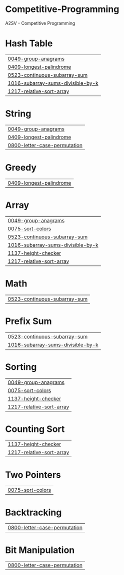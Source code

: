 # Competitive-Programming
A2SV - Competitive Programming


# Hash Table
|  |
| ------- |
| [0049-group-anagrams](https://github.com/abeni505/Competitive-Programming/tree/master/0049-group-anagrams) |
| [0409-longest-palindrome](https://github.com/abeni505/Competitive-Programming/tree/master/0409-longest-palindrome) |
| [0523-continuous-subarray-sum](https://github.com/abeni505/Competitive-Programming/tree/master/0523-continuous-subarray-sum) |
| [1016-subarray-sums-divisible-by-k](https://github.com/abeni505/Competitive-Programming/tree/master/1016-subarray-sums-divisible-by-k) |
| [1217-relative-sort-array](https://github.com/abeni505/Competitive-Programming/tree/master/1217-relative-sort-array) |
# String
|  |
| ------- |
| [0049-group-anagrams](https://github.com/abeni505/Competitive-Programming/tree/master/0049-group-anagrams) |
| [0409-longest-palindrome](https://github.com/abeni505/Competitive-Programming/tree/master/0409-longest-palindrome) |
| [0800-letter-case-permutation](https://github.com/abeni505/Competitive-Programming/tree/master/0800-letter-case-permutation) |
# Greedy
|  |
| ------- |
| [0409-longest-palindrome](https://github.com/abeni505/Competitive-Programming/tree/master/0409-longest-palindrome) |
# Array
|  |
| ------- |
| [0049-group-anagrams](https://github.com/abeni505/Competitive-Programming/tree/master/0049-group-anagrams) |
| [0075-sort-colors](https://github.com/abeni505/Competitive-Programming/tree/master/0075-sort-colors) |
| [0523-continuous-subarray-sum](https://github.com/abeni505/Competitive-Programming/tree/master/0523-continuous-subarray-sum) |
| [1016-subarray-sums-divisible-by-k](https://github.com/abeni505/Competitive-Programming/tree/master/1016-subarray-sums-divisible-by-k) |
| [1137-height-checker](https://github.com/abeni505/Competitive-Programming/tree/master/1137-height-checker) |
| [1217-relative-sort-array](https://github.com/abeni505/Competitive-Programming/tree/master/1217-relative-sort-array) |
# Math
|  |
| ------- |
| [0523-continuous-subarray-sum](https://github.com/abeni505/Competitive-Programming/tree/master/0523-continuous-subarray-sum) |
# Prefix Sum
|  |
| ------- |
| [0523-continuous-subarray-sum](https://github.com/abeni505/Competitive-Programming/tree/master/0523-continuous-subarray-sum) |
| [1016-subarray-sums-divisible-by-k](https://github.com/abeni505/Competitive-Programming/tree/master/1016-subarray-sums-divisible-by-k) |
# Sorting
|  |
| ------- |
| [0049-group-anagrams](https://github.com/abeni505/Competitive-Programming/tree/master/0049-group-anagrams) |
| [0075-sort-colors](https://github.com/abeni505/Competitive-Programming/tree/master/0075-sort-colors) |
| [1137-height-checker](https://github.com/abeni505/Competitive-Programming/tree/master/1137-height-checker) |
| [1217-relative-sort-array](https://github.com/abeni505/Competitive-Programming/tree/master/1217-relative-sort-array) |
# Counting Sort
|  |
| ------- |
| [1137-height-checker](https://github.com/abeni505/Competitive-Programming/tree/master/1137-height-checker) |
| [1217-relative-sort-array](https://github.com/abeni505/Competitive-Programming/tree/master/1217-relative-sort-array) |
# Two Pointers
|  |
| ------- |
| [0075-sort-colors](https://github.com/abeni505/Competitive-Programming/tree/master/0075-sort-colors) |
# Backtracking
|  |
| ------- |
| [0800-letter-case-permutation](https://github.com/abeni505/Competitive-Programming/tree/master/0800-letter-case-permutation) |
# Bit Manipulation
|  |
| ------- |
| [0800-letter-case-permutation](https://github.com/abeni505/Competitive-Programming/tree/master/0800-letter-case-permutation) |